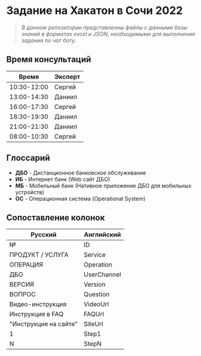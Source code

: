 # Задание на Хакатон в Сочи 2022

> *В данном репозитории представленны файлы с данными базы знаний в форматах excel и JSON, необходимыми для выполнения задания по чат боту.*

## Время консультаций

|Время|Эксперт|
|--|--|
|10:30-12:00|Сергей|
|13:00-14:30|Даниил|
|16:00-17:30|Сергей|
|18:30-19:30|Даниил|
|21:00-21:30|Даниил|
|08:00-10:30|Сергей|

## Глоссарий

- **ДБО** - Дистанционное банковское обслуживание
- **ИБ** - Интернет банк (Web сайт ДБО)
- **МБ** - Мобильный банк (Нативное приложение ДБО для мобильных устройств)
- **ОС** - Операционная система (Operational System)

## Сопоставление колонок

|Русский|Английский|
|--|--|
|№|ID|
|ПРОДУКТ / УСЛУГА|Service|
|ОПЕРАЦИЯ|Operation|
|ДБО|UserChannel|
|ВЕРСИЯ|Version|
|ВОПРОС|Question|
|Видео-инструкция|VideoUrl|
|Инструкция в FAQ|FAQUrl|
|"Инструкция на сайте"|SiteUrl|
|1|Step1|
|N|StepN|
